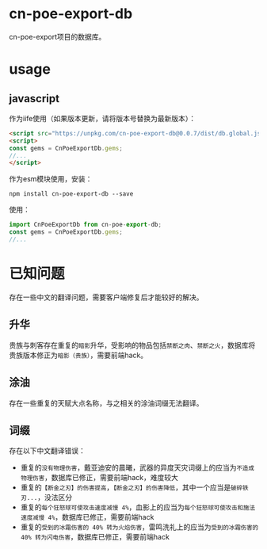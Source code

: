# cn-poe-export-db
cn-poe-export项目的数据库。

# usage
## javascript
作为iife使用（如果版本更新，请将版本号替换为最新版本）：
```html
<script src="https://unpkg.com/cn-poe-export-db@0.0.7/dist/db.global.js"></script>
<script>
const gems = CnPoeExportDb.gems;
//...
</script>
```
作为esm模块使用，安装：
```
npm install cn-poe-export-db --save
```
使用：
```js
import CnPoeExportDb from cn-poe-export-db;
const gems = CnPoeExportDb.gems;
//...
```

# 已知问题
存在一些中文的翻译问题，需要客户端修复后才能较好的解决。

## 升华
贵族与刺客存在重复的`暗影`升华，受影响的物品包括`禁断之肉`、`禁断之火`，数据库将贵族版本修正为`暗影（贵族）`，需要前端hack。

## 涂油
存在一些重复的天赋大点名称，与之相关的涂油词缀无法翻译。

## 词缀
存在以下中文翻译错误：

- 重复的`没有物理伤害`，戴亚迪安的晨曦，武器的异度天灾词缀上的应当为`不造成物理伤害`，数据库已修正，需要前端hack，难度较大
- 重复的`【断金之刃】的伤害提高`，`【断金之刃】的伤害降低`，其中一个应当是`破碎铁刃...`，没法区分
- 重复的`每个狂怒球可使攻击速度减慢 4%`，血影上的应当为`每个狂怒球可使攻击和施法速度减慢 4%`，数据库已修正，需要前端hack
- 重复的`受到的冰霜伤害的 40% 转为火焰伤害`，雷鸣洗礼上的应当为`受到的冰霜伤害的 40% 转为闪电伤害`，数据库已修正，需要前端hack